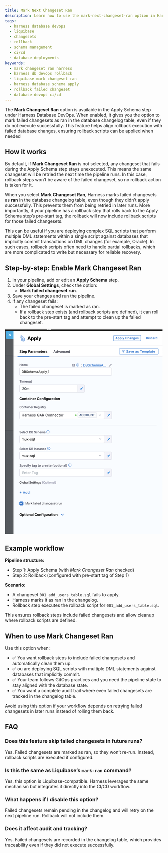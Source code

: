 ```yaml
---
title: Mark Next Changeset Ran 
description: Learn how to use the mark-next-changeset-ran option in Harness Database DevOps pipelines. This option ensures failed changeset are marked as ran, enabling rollback execution for failed database changes.
tags: 
  - harness database devops
  - liquibase
  - changesets
  - rollback
  - schema management
  - ci/cd
  - database deployments
keywords:
  - mark changeset ran harness
  - harness db devops rollback
  - liquibase mark changeset ran
  - harness database schema apply
  - rollback failed changeset
  - database devops ci/cd
---
```


The **Mark Changeset Ran** option is available in the Apply Schema step under Harness Database DevOps. When enabled, it gives you the option to mark failed changesets as ran in the database changelog table, even if they do not execute successfully. This feature helps align rollback execution with failed database changes, ensuring rollback scripts can be applied when needed

## How it works

By default, if **Mark Changeset Ran** is not selected, any changeset that fails during the Apply Schema step stays unexecuted. This means the same changeset will be retried the next time the pipeline runs. In this case, rollback steps won’t be aware of the failed changeset, so no rollback action is taken for it.

When you select **Mark Changeset Ran**, Harness marks failed changesets as **ran** in the database changelog table, even though they didn’t apply successfully. This prevents them from being retried in later runs. More importantly, if your pipeline has a rollback step that rolls back to the Apply Schema step’s pre-start tag, the rollback will now include rollback scripts for those failed changesets.

This can be useful if you are deploying complex SQL scripts that perform multiple DML statements within a single script against databases that implicitly commit transactions on DML changes (for example, Oracle). In such cases, rollback scripts often need to handle partial rollbacks, which are more complicated to write but necessary for reliable recovery.

## Step-by-step: Enable Mark Changeset Ran

1. In your pipeline, add or edit an **Apply Schema** step.  
2. Under **Global Settings**, check the option:  
   - **Mark failed changeset run**.  
3. Save your changes and run the pipeline.  
4. If any changeset fails:
   - The failed changeset is marked as ran.  
   - If a rollback step exists (and rollback scripts are defined), it can roll back to the pre-start tag and attempt to clean up the failed changeset.

![Apply Schema Mark Changeset Ran](./static/db-apply-mark-changeset-ran.png)

## Example workflow

**Pipeline structure:**
- Step 1: Apply Schema (with *Mark Changeset Ran* checked)  
- Step 2: Rollback (configured with pre-start tag of Step 1)  

**Scenario:**  
- A changeset `001_add_users_table.sql` fails to apply.  
- Harness marks it as ran in the changelog.  
- Rollback step executes the rollback script for `001_add_users_table.sql`.  

This ensures rollback steps include failed changesets and allow cleanup where rollback scripts are defined.

## When to use Mark Changeset Ran

Use this option when:

* ✅ You want rollback steps to include failed changesets and automatically clean them up.
* ✅ ou are deploying SQL scripts with multiple DML statements against databases that implicitly commit.
* ✅ Your team follows GitOps practices and you need the pipeline state to stay aligned with the database state.
* ✅ You want a complete audit trail where even failed changesets are tracked in the changelog table.

Avoid using this option if your workflow depends on retrying failed changesets in later runs instead of rolling them back.

## FAQ

### Does this feature skip failed changesets in future runs?
Yes. Failed changesets are marked as ran, so they won’t re-run. Instead, rollback scripts are executed if configured.  

### Is this the same as Liquibase’s `mark-ran` command?
Yes, this option is Liquibase-compatible. Harness leverages the same mechanism but integrates it directly into the CI/CD workflow.  

### What happens if I disable this option?
Failed changesets remain pending in the changelog and will retry on the next pipeline run. Rollback will not include them.  

### Does it affect audit and tracking?
Yes. Failed changesets are recorded in the changelog table, which provides traceability even if they did not execute successfully.